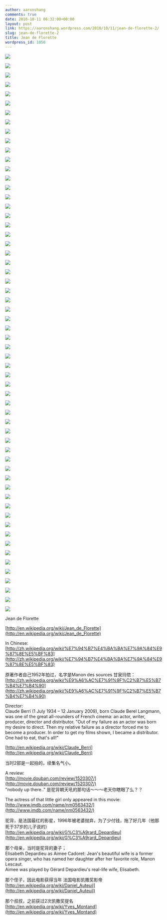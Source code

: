```yaml
---
author: aaronshang
comments: true
date: 2010-10-11 06:32:00+00:00
layout: post
link: https://aaronshang.wordpress.com/2010/10/11/jean-de-florette-2/
slug: jean-de-florette-2
title: Jean de Florette
wordpress_id: 1050
---
```


[![](http://aaronshang.files.wordpress.com/2010/10/jean106-7658442.jpg?w=300)](http://aaronshang.files.wordpress.com/2010/10/jean106-7658442.jpg)

[![](http://aaronshang.files.wordpress.com/2010/10/jean152-7673732.jpg?w=300)](http://aaronshang.files.wordpress.com/2010/10/jean152-7673732.jpg)

[![](http://aaronshang.files.wordpress.com/2010/10/jean175-7682522.jpg?w=300)](http://aaronshang.files.wordpress.com/2010/10/jean175-7682522.jpg)

[![](http://aaronshang.files.wordpress.com/2010/10/jean179-7693062.jpg?w=300)](http://aaronshang.files.wordpress.com/2010/10/jean179-7693062.jpg)

[![](http://aaronshang.files.wordpress.com/2010/10/jean200-7700592.jpg?w=300)](http://aaronshang.files.wordpress.com/2010/10/jean200-7700592.jpg)

[![](http://aaronshang.files.wordpress.com/2010/10/jean202-7714142.jpg?w=300)](http://aaronshang.files.wordpress.com/2010/10/jean202-7714142.jpg)

[![](http://aaronshang.files.wordpress.com/2010/10/jean206-7731902.jpg?w=300)](http://aaronshang.files.wordpress.com/2010/10/jean206-7731902.jpg)

[![](http://aaronshang.files.wordpress.com/2010/10/jean238-7739842.jpg?w=300)](http://aaronshang.files.wordpress.com/2010/10/jean238-7739842.jpg)

[![](http://aaronshang.files.wordpress.com/2010/10/jean239-7752322.jpg?w=300)](http://aaronshang.files.wordpress.com/2010/10/jean239-7752322.jpg)

[![](http://aaronshang.files.wordpress.com/2010/10/jean240-7774152.jpg?w=300)](http://aaronshang.files.wordpress.com/2010/10/jean240-7774152.jpg)

[![](http://aaronshang.files.wordpress.com/2010/10/jean241-7793992.jpg?w=300)](http://aaronshang.files.wordpress.com/2010/10/jean241-7793992.jpg)

[![](http://aaronshang.files.wordpress.com/2010/10/jean242-7807812.jpg?w=300)](http://aaronshang.files.wordpress.com/2010/10/jean242-7807812.jpg)

[![](http://aaronshang.files.wordpress.com/2010/10/jean244-7832502.jpg?w=300)](http://aaronshang.files.wordpress.com/2010/10/jean244-7832502.jpg)

[![](http://aaronshang.files.wordpress.com/2010/10/jean246-7839962.jpg?w=300)](http://aaronshang.files.wordpress.com/2010/10/jean246-7839962.jpg)

[![](http://aaronshang.files.wordpress.com/2010/10/jean248-7848262.jpg?w=300)](http://aaronshang.files.wordpress.com/2010/10/jean248-7848262.jpg)

[![](http://aaronshang.files.wordpress.com/2010/10/jean249-7863182.jpg?w=300)](http://aaronshang.files.wordpress.com/2010/10/jean249-7863182.jpg)

[![](http://aaronshang.files.wordpress.com/2010/10/jean253-7880452.jpg?w=300)](http://aaronshang.files.wordpress.com/2010/10/jean253-7880452.jpg)

[![](http://aaronshang.files.wordpress.com/2010/10/jean254-7889512.jpg?w=300)](http://aaronshang.files.wordpress.com/2010/10/jean254-7889512.jpg)

[![](http://aaronshang.files.wordpress.com/2010/10/jean255-7898912.jpg?w=300)](http://aaronshang.files.wordpress.com/2010/10/jean255-7898912.jpg)

[![](http://aaronshang.files.wordpress.com/2010/10/jean257-7914302.jpg?w=300)](http://aaronshang.files.wordpress.com/2010/10/jean257-7914302.jpg)

[![](http://aaronshang.files.wordpress.com/2010/10/jean258-7921262.jpg?w=300)](http://aaronshang.files.wordpress.com/2010/10/jean258-7921262.jpg)

[![](http://aaronshang.files.wordpress.com/2010/10/jean259-7930552.jpg?w=300)](http://aaronshang.files.wordpress.com/2010/10/jean259-7930552.jpg)

[![](http://aaronshang.files.wordpress.com/2010/10/jean261-7948612.jpg?w=300)](http://aaronshang.files.wordpress.com/2010/10/jean261-7948612.jpg)

[![](http://aaronshang.files.wordpress.com/2010/10/jean264-7962492.jpg?w=300)](http://aaronshang.files.wordpress.com/2010/10/jean264-7962492.jpg)

[![](http://aaronshang.files.wordpress.com/2010/10/jean268-7977452.jpg?w=300)](http://aaronshang.files.wordpress.com/2010/10/jean268-7977452.jpg)

[![](http://aaronshang.files.wordpress.com/2010/10/jean269-7984572.jpg?w=300)](http://aaronshang.files.wordpress.com/2010/10/jean269-7984572.jpg)

[![](http://aaronshang.files.wordpress.com/2010/10/jean272-7992952.jpg?w=300)](http://aaronshang.files.wordpress.com/2010/10/jean272-7992952.jpg)

[![](http://aaronshang.files.wordpress.com/2010/10/jean273-7001512.jpg?w=300)](http://aaronshang.files.wordpress.com/2010/10/jean273-7001512.jpg)

[![](http://aaronshang.files.wordpress.com/2010/10/jean275-7010152.jpg?w=300)](http://aaronshang.files.wordpress.com/2010/10/jean275-7010152.jpg)

[![](http://aaronshang.files.wordpress.com/2010/10/jean278-7018312.jpg?w=300)](http://aaronshang.files.wordpress.com/2010/10/jean278-7018312.jpg)

[![](http://aaronshang.files.wordpress.com/2010/10/jean280-7027592.jpg?w=300)](http://aaronshang.files.wordpress.com/2010/10/jean280-7027592.jpg)

[![](http://aaronshang.files.wordpress.com/2010/10/jean282-7035442.jpg?w=300)](http://aaronshang.files.wordpress.com/2010/10/jean282-7035442.jpg)

[![](http://aaronshang.files.wordpress.com/2010/10/jean283-7042662.jpg?w=300)](http://aaronshang.files.wordpress.com/2010/10/jean283-7042662.jpg)

[![](http://aaronshang.files.wordpress.com/2010/10/jean284-7050792.jpg?w=300)](http://aaronshang.files.wordpress.com/2010/10/jean284-7050792.jpg)

[![](http://aaronshang.files.wordpress.com/2010/10/jean286-7059242.jpg?w=300)](http://aaronshang.files.wordpress.com/2010/10/jean286-7059242.jpg)

[![](http://aaronshang.files.wordpress.com/2010/10/jean288-7068142.jpg?w=300)](http://aaronshang.files.wordpress.com/2010/10/jean288-7068142.jpg)

[![](http://aaronshang.files.wordpress.com/2010/10/jean289-7076072.jpg?w=300)](http://aaronshang.files.wordpress.com/2010/10/jean289-7076072.jpg)

[![](http://aaronshang.files.wordpress.com/2010/10/jean290-7084582.jpg?w=300)](http://aaronshang.files.wordpress.com/2010/10/jean290-7084582.jpg)

[![](http://aaronshang.files.wordpress.com/2010/10/jean291-7093062.jpg?w=300)](http://aaronshang.files.wordpress.com/2010/10/jean291-7093062.jpg)

[![](http://aaronshang.files.wordpress.com/2010/10/jean294-7112832.jpg?w=300)](http://aaronshang.files.wordpress.com/2010/10/jean294-7112832.jpg)

[![](http://aaronshang.files.wordpress.com/2010/10/jean295-7130972.jpg?w=300)](http://aaronshang.files.wordpress.com/2010/10/jean295-7130972.jpg)

[![](http://aaronshang.files.wordpress.com/2010/10/jean297-7139142.jpg?w=300)](http://aaronshang.files.wordpress.com/2010/10/jean297-7139142.jpg)

[![](http://aaronshang.files.wordpress.com/2010/10/jean299-7152942.jpg?w=300)](http://aaronshang.files.wordpress.com/2010/10/jean299-7152942.jpg)

[![](http://aaronshang.files.wordpress.com/2010/10/jean301-7183002.jpg?w=300)](http://aaronshang.files.wordpress.com/2010/10/jean301-7183002.jpg)

[![](http://aaronshang.files.wordpress.com/2010/10/jean302-7194492.jpg?w=300)](http://aaronshang.files.wordpress.com/2010/10/jean302-7194492.jpg)

[![](http://aaronshang.files.wordpress.com/2010/10/jean303-7201912.jpg?w=300)](http://aaronshang.files.wordpress.com/2010/10/jean303-7201912.jpg)

[![](http://aaronshang.files.wordpress.com/2010/10/jean304-7209182.jpg?w=300)](http://aaronshang.files.wordpress.com/2010/10/jean304-7209182.jpg)

[![](http://aaronshang.files.wordpress.com/2010/10/jean305-7216582.jpg?w=300)](http://aaronshang.files.wordpress.com/2010/10/jean305-7216582.jpg)

[![](http://aaronshang.files.wordpress.com/2010/10/jean309-7232562.jpg?w=300)](http://aaronshang.files.wordpress.com/2010/10/jean309-7232562.jpg)

[![](http://aaronshang.files.wordpress.com/2010/10/jean310-7239642.jpg?w=300)](http://aaronshang.files.wordpress.com/2010/10/jean310-7239642.jpg)

[![](http://aaronshang.files.wordpress.com/2010/10/jean311-7248132.jpg?w=300)](http://aaronshang.files.wordpress.com/2010/10/jean311-7248132.jpg)

[![](http://aaronshang.files.wordpress.com/2010/10/jean313-7256382.jpg?w=300)](http://aaronshang.files.wordpress.com/2010/10/jean313-7256382.jpg)

[![](http://aaronshang.files.wordpress.com/2010/10/jean315-7267962.jpg?w=300)](http://aaronshang.files.wordpress.com/2010/10/jean315-7267962.jpg)

[![](http://aaronshang.files.wordpress.com/2010/10/jean318-7275502.jpg?w=300)](http://aaronshang.files.wordpress.com/2010/10/jean318-7275502.jpg)

[![](http://aaronshang.files.wordpress.com/2010/10/jean319-7286492.jpg?w=300)](http://aaronshang.files.wordpress.com/2010/10/jean319-7286492.jpg)

[![](http://aaronshang.files.wordpress.com/2010/10/jean322-7296312.jpg?w=300)](http://aaronshang.files.wordpress.com/2010/10/jean322-7296312.jpg)

[![](http://aaronshang.files.wordpress.com/2010/10/jean323-7308932.jpg?w=300)](http://aaronshang.files.wordpress.com/2010/10/jean323-7308932.jpg)

[![](http://aaronshang.files.wordpress.com/2010/10/jean326-7325392.jpg?w=300)](http://aaronshang.files.wordpress.com/2010/10/jean326-7325392.jpg)

[![](http://aaronshang.files.wordpress.com/2010/10/jean327-7343432.jpg?w=300)](http://aaronshang.files.wordpress.com/2010/10/jean327-7343432.jpg)

[![](http://aaronshang.files.wordpress.com/2010/10/jean328-7364042.jpg?w=300)](http://aaronshang.files.wordpress.com/2010/10/jean328-7364042.jpg)

Jean de Florette  
  
  
[http://en.wikipedia.org/wiki/Jean_de_Florette](http://en.wikipedia.org/wiki/Jean_de_Florette)  
  
In Chinese:  
[http://zh.wikipedia.org/wiki/%E7%94%B7%E4%BA%BA%E7%9A%84%E9%87%8E%E5%BF%83](http://zh.wikipedia.org/wiki/%E7%94%B7%E4%BA%BA%E7%9A%84%E9%87%8E%E5%BF%83)  
  
原著作者自己1952年拍过，名字是Manon des sources 甘泉玛侬：  
[http://zh.wikipedia.org/wiki/%E9%A6%AC%E7%91%9F%C2%B7%E5%B7%B4%E7%B4%90](http://zh.wikipedia.org/wiki/%E9%A6%AC%E7%91%9F%C2%B7%E5%B7%B4%E7%B4%90)  
  
Director:  
Claude  Berri (1 July 1934 – 12 January 2009), born Claude Berel Langmann, was  one of the great all-rounders of French cinema: an actor, writer,  producer, director and distributor. "Out of my failure as an actor was  born my desire to direct. Then my relative failure as a director forced  me to become a producer. In order to get my films shown, I became a  distributor. One had to eat, that's all!"  
  
[http://en.wikipedia.org/wiki/Claude_Berri](http://en.wikipedia.org/wiki/Claude_Berri)  
  
  
当时2部是一起拍的，续集名气小。  
  
A review:  
[http://movie.douban.com/review/1520307/](http://movie.douban.com/review/1520307/)  
"nobody up there.." 是驼背朝天吼的那句话～～～老天你瞎眼了么？？  
  
  
The actress of that little girl only appeared in this movie:  
[http://www.imdb.com/name/nm0563432/](http://www.imdb.com/name/nm0563432/)  
  
  
驼背，是法国最红的影星，1996年被老婆抛弃，为了少付钱，拖了好几年（他那死于37岁的儿子说的）  
[http://en.wikipedia.org/wiki/G%C3%A9rard_Depardieu](http://en.wikipedia.org/wiki/G%C3%A9rard_Depardieu)  
  
那个母亲，当时是驼背的妻子；  
Elisabeth  Depardieu as Aimee Cadoret: Jean's beautiful wife is a former opera  singer, who has named her daughter after her favorite role, Manon  Lescaut.  
Aimee was played by Gérard Depardieu's real-life wife,  Elisabeth.  
  
那个侄子，因此电影获得当年 法国电影凯撒奖影帝  
[http://en.wikipedia.org/wiki/Daniel_Auteuil](http://en.wikipedia.org/wiki/Daniel_Auteuil)  
  
那个叔叔，之前获过2次凯撒奖提名  
[http://en.wikipedia.org/wiki/Yves_Montand](http://en.wikipedia.org/wiki/Yves_Montand)  
  
  

